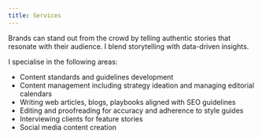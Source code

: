 ```yaml
---
title: Services
---
```


Brands can stand out from the crowd by telling authentic stories that resonate with their audience. I blend storytelling with data-driven insights. 


I specialise in the following areas: 
-  Content standards and guidelines development
-  Content management including strategy ideation and managing editorial calendars 
-  Writing web articles, blogs, playbooks aligned with SEO guidelines 
-  Editing and proofreading for accuracy and adherence to style guides 
-  Interviewing clients for feature stories
-  Social media content creation